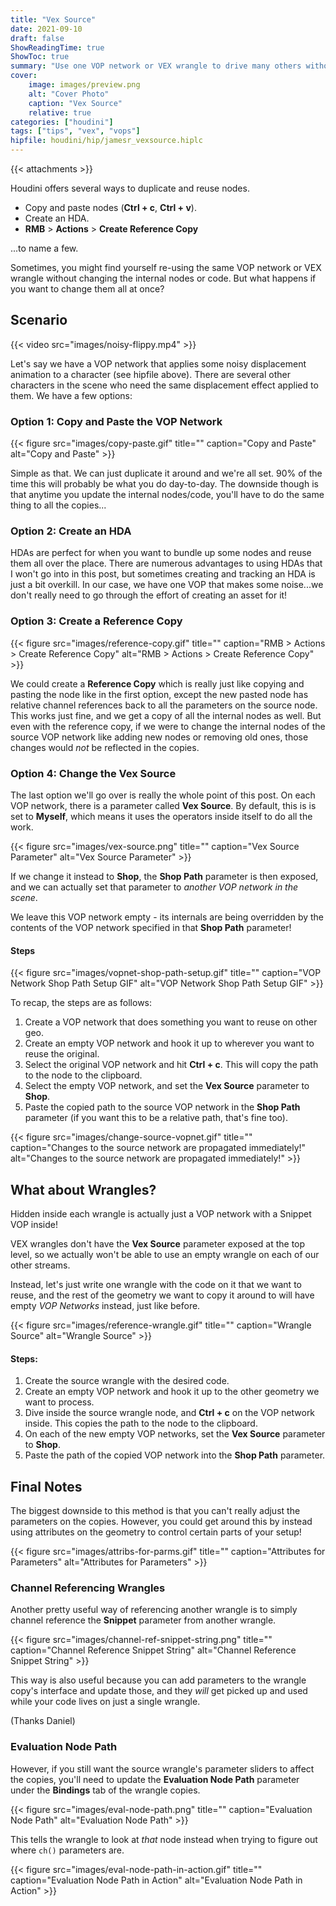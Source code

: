 ```yaml
---
title: "Vex Source"
date: 2021-09-10
draft: false
ShowReadingTime: true
ShowToc: true
summary: "Use one VOP network or VEX wrangle to drive many others without channel referencing"
cover:
    image: images/preview.png
    alt: "Cover Photo"
    caption: "Vex Source"
    relative: true
categories: ["houdini"]
tags: ["tips", "vex", "vops"]
hipfile: houdini/hip/jamesr_vexsource.hiplc
---
```


{{< attachments >}}

Houdini offers several ways to duplicate and reuse nodes.

- Copy and paste nodes (**Ctrl + c**, **Ctrl + v**).
- Create an HDA.
- **RMB** > **Actions** > **Create Reference Copy**

...to name a few.

Sometimes, you might find yourself re-using the same VOP network or VEX wrangle without changing the internal nodes or code. But what happens if you want to change them all at once?

## Scenario

{{< video src="images/noisy-flippy.mp4" >}}

Let's say we have a VOP network that applies some noisy displacement animation to a character (see hipfile above). There are several other characters in the scene who need the same displacement effect applied to them. We have a few options:

### Option 1: Copy and Paste the VOP Network

{{< figure src="images/copy-paste.gif" title="" caption="Copy and Paste" alt="Copy and Paste" >}}

Simple as that. We can just duplicate it around and we're all set. 90% of the time this will probably be what you do day-to-day. The downside though is that anytime you update the internal nodes/code, you'll have to do the same thing to all the copies...

### Option 2: Create an HDA

HDAs are perfect for when you want to bundle up some nodes and reuse them all over the place. There are numerous advantages to using HDAs that I won't go into in this post, but sometimes creating and tracking an HDA is just a bit overkill. In our case, we have one VOP that makes some noise...we don't really need to go through the effort of creating an asset for it!

### Option 3: Create a Reference Copy

{{< figure src="images/reference-copy.gif" title="" caption="RMB > Actions > Create Reference Copy" alt="RMB > Actions > Create Reference Copy" >}}

We could create a **Reference Copy** which is really just like copying and pasting the node like in the first option, except the new pasted node has relative channel references back to all the parameters on the source node. This works just fine, and we get a copy of all the internal nodes as well. But even with the reference copy, if we were to change the internal nodes of the source VOP network like adding new nodes or removing old ones, those changes would
*not* be reflected in the copies.

### Option 4: Change the Vex Source

The last option we'll go over is really the whole point of this post. On each VOP network, there is a parameter called **Vex Source**. By default, this is is set to **Myself**, which means it uses the operators inside itself to do all the work.

{{< figure src="images/vex-source.png" title="" caption="Vex Source Parameter" alt="Vex Source Parameter" >}}

If we change it instead to **Shop**, the **Shop Path** parameter is then exposed, and we can actually set that parameter to *another VOP network in the scene*.

We leave this VOP network empty - its internals are being overridden by the contents of the VOP network specified in that **Shop Path** parameter!

#### Steps

{{< figure src="images/vopnet-shop-path-setup.gif" title="" caption="VOP Network Shop Path Setup GIF" alt="VOP Network Shop Path Setup GIF" >}}

To recap, the steps are as follows:
1. Create a VOP network that does something you want to reuse on other geo.
2. Create an empty VOP network and hook it up to wherever you want to reuse the original.
3. Select the original VOP network and hit **Ctrl + c**. This will copy the path
   to the node to the clipboard.
4. Select the empty VOP network, and set the **Vex Source** parameter to **Shop**.
5. Paste the copied path to the source VOP network in the **Shop Path**
   parameter (if you want this to be a relative path, that's fine too).

{{< figure src="images/change-source-vopnet.gif" title="" caption="Changes to the source network are propagated immediately!" alt="Changes to the source network are propagated immediately!" >}}

## What about Wrangles?

Hidden inside each wrangle is actually just a VOP network with a Snippet VOP inside!

VEX wrangles don't have the **Vex Source** parameter exposed at the top level, so we actually won't be able to use an empty wrangle on each of our other streams.

Instead, let's just write one wrangle with the code on it that we want to reuse, and the rest of the geometry we want to copy it around to will have empty *VOP Networks* instead, just like before.

{{< figure src="images/reference-wrangle.gif" title="" caption="Wrangle Source" alt="Wrangle Source" >}}

#### Steps:

1. Create the source wrangle with the desired code.
2. Create an empty VOP network and hook it up to the other geometry we want to process.
3. Dive inside the source wrangle node, and **Ctrl + c** on the VOP network inside. This copies the path to the node to the clipboard.
4. On each of the new empty VOP networks, set the **Vex Source** parameter to **Shop**.
5. Paste the path of the copied VOP network into the **Shop Path** parameter.

## Final Notes

The biggest downside to this method is that you can't really adjust the parameters on the copies. However, you could get around this by instead using attributes on the geometry to control certain parts of your setup!

{{< figure src="images/attribs-for-parms.gif" title="" caption="Attributes for Parameters" alt="Attributes for Parameters" >}}

### Channel Referencing Wrangles

Another pretty useful way of referencing another wrangle is to simply channel reference the **Snippet** parameter from another wrangle.

{{< figure src="images/channel-ref-snippet-string.png" title="" caption="Channel Reference Snippet String" alt="Channel Reference Snippet String" >}}

This way is also useful because you can add parameters to the wrangle copy's interface and update those, and they *will* get picked up and used while your code lives on just a single wrangle.

(Thanks Daniel)

### Evaluation Node Path
However, if you still want the source wrangle's parameter sliders to affect the copies, you'll need to update the **Evaluation Node Path** parameter under the **Bindings** tab of the wrangle copies.

{{< figure src="images/eval-node-path.png" title="" caption="Evaluation Node Path" alt="Evaluation Node Path" >}}

This tells the wrangle to look at *that* node instead when trying to figure out where `ch()` parameters are.

{{< figure src="images/eval-node-path-in-action.gif" title="" caption="Evaluation Node Path in Action" alt="Evaluation Node Path in Action" >}}

